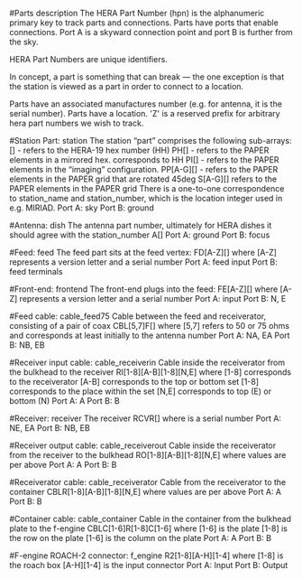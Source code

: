 #Parts description
The HERA Part Number (hpn) is the alphanumeric primary key to track parts and connections.  Parts have ports that enable connections.  Port A is a skyward connection point and port B is further from the sky.

HERA Part Numbers are unique identifiers.

In concept, a part is something that can break — the one exception is that the station is viewed as a part in order to connect to a location.

Parts have an associated manufactures number (e.g. for antenna, it is the serial number).
Parts have a location.
'Z' is a reserved prefix for arbitrary hera part numbers we wish to track.

#Station Part:  station
The station “part” comprises the following sub-arrays:
[<int>] - refers to the HERA-19 hex number (HH)
PH[<int>] - refers to the PAPER elements in a mirrored hex.  <int> corresponds to HH <int>
PI[<int>] - refers to the PAPER elements in the “imaging” configuration.
PP[A-G][<int>] - refers to the PAPER elements in the PAPER grid that are rotated 45deg
S[A-G][<int>] refers to the PAPER elements in the PAPER grid
There is a one-to-one correspondence to station_name and station_number, which is the location integer used in e.g. MIRIAD.
Port A:  sky
Port B:  ground

#Antenna:  dish
The antenna part number, ultimately for HERA dishes it should agree with the station_number
A[<int>]
Port A:  ground
Port B:  focus

#Feed:  feed
The feed part sits at the feed vertex:
FD[A-Z][<int>]
        where [A-Z] represents a version letter and <int> a serial number
Port A:  feed input
Port B:  feed terminals

#Front-end:  frontend
The front-end plugs into the feed:
FE[A-Z][<int>]
    where [A-Z] represents a version letter and <int> a serial number
Port A:  input
Port B:  N, E

#Feed cable:  cable_feed75
Cable between the feed and receiverator, consisting of a pair of coax
CBL[5,7]F[<int>]
     where [5,7] refers to 50 or 75 ohms and <int> corresponds at least initially to the antenna number
Port A:  NA, EA
Port B:  NB, EB

#Receiver input cable:  cable_receiverin
Cable inside the receiverator from the bulkhead to the receiver
RI[1-8][A-B][1-8][N,E]
    where [1-8] corresponds to the receiverator
          [A-B] corresponds to the top or bottom set
          [1-8] corresponds to the place within the set
          [N,E] corresponds to top (E) or bottom (N)
Port A:  A
Port B:  B

#Receiver:  receiver
The receiver
RCVR[<int>]
    where <int> is a serial number
Port A:  NE, EA
Port B:  NB, EB

#Receiver output cable:  cable_receiverout
Cable inside the receiverator from the receiver to the bulkhead
RO[1-8][A-B][1-8][N,E]
    where values are per above
Port A:  A
Port B:  B

#Receiverator cable:  cable_receiverator
Cable from the receiverator to the container
CBLR[1-8][A-B][1-8][N,E]
    where values are per above
Port A:  A
Port B:  B

#Container cable:  cable_container
Cable in the container from the bulkhead plate to the f-engine
CBLC[1-6]R[1-8]C[1-6]
    where [1-6] is the plate
          [1-8] is the row on the plate
          [1-6] is the column on the plate
Port A:  A
Port B:  B

#F-engine ROACH-2 connector:  f_engine
R2[1-8][A-H][1-4]
    where [1-8] is the roach box
          [A-H][1-4] is the input connector
Port A:  Input
Port B:  Output
